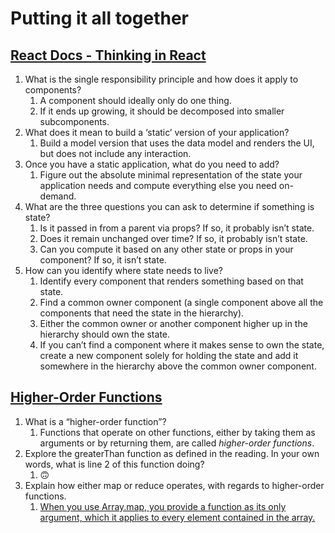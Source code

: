 # Putting it all together

## [React Docs - Thinking in React](https://reactjs.org/docs/thinking-in-react.html)

1. What is the single responsibility principle and how does it apply to components?
    1. A component should ideally only do one thing.
    2. If it ends up growing, it should be decomposed into smaller subcomponents.
2. What does it mean to build a ‘static’ version of your application?
    1. Build a model version that uses the data model and renders the UI, but does not include any interaction.
3. Once you have a static application, what do you need to add?
    1. Figure out the absolute minimal representation of the state your application needs and compute everything else you need on-demand.
4. What are the three questions you can ask to determine if something is state?
    1. Is it passed in from a parent via props? If so, it probably isn’t state.
    2. Does it remain unchanged over time? If so, it probably isn’t state.
    3. Can you compute it based on any other state or props in your component? If so, it isn’t state.
5. How can you identify where state needs to live?
    1. Identify every component that renders something based on that state.
    2. Find a common owner component (a single component above all the components that need the state in the hierarchy).
    3. Either the common owner or another component higher up in the hierarchy should own the state.
    4. If you can’t find a component where it makes sense to own the state, create a new component solely for holding the state and add it somewhere in the hierarchy above the common owner component.

## [Higher-Order Functions](https://eloquentjavascript.net/05_higher_order.html#h_xxCc98lOBK)

1. What is a “higher-order function”?
    1. Functions that operate on other functions, either by taking them as arguments or by returning them, are called *higher-order functions*.
2. Explore the greaterThan function as defined in the reading. In your own words, what is line 2 of this function doing?
    1. 🙃
3. Explain how either map or reduce operates, with regards to higher-order functions.
    1. [When you use Array.map, you provide a function as its only argument, which it applies to every element contained in the array.](https://www.freecodecamp.org/news/higher-order-functions-in-javascript-d9101f9cf528/)
